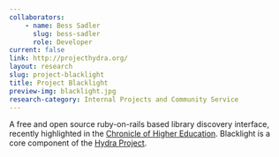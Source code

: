 ```yaml
---
collaborators:
	- name: Bess Sadler
	  slug: bess-sadler
	  role: Developer
current: false
link: http://projecthydra.org/
layout: research
slug: project-blacklight
title: Project Blacklight
preview-img: blacklight.jpg
research-category: Internal Projects and Community Service
---
```


A free and open source ruby-on-rails based library discovery interface, recently highlighted in the [Chronicle of Higher Education](http://chronicle.com/article/After-Losing-Users-in/48588/). Blacklight is a core component of the [Hydra Project](http://projecthydra.org/).
